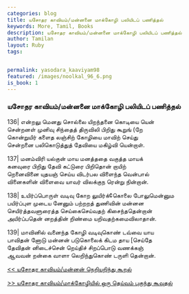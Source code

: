 ```yaml
---  
categories: blog  
title: யசோதர காவியம்/மன்னனை மாக்கோழி பலியிடப் பணித்தல்
keywords: More, Tamil, Books  
description: யசோதர காவியம்/மன்னனை மாக்கோழி பலியிடப் பணித்தல்
author: Tamilan  
layout: Ruby  
tags:     


permalink: yasodara_kaaviyam98  
featured: /images/noolkal_96_6.png  
is_book: 1
---  
```



### யசோதர காவியம்/மன்னனை மாக்கோழி பலியிடப் பணித்தல்

136| என்றலு மெனது சொல்லை யிறந்தனை கொடியை யென்  
சென்றனள் முனிவு சிந்தைத் திருவிலி பிறிது கூறுங் (றே  
கொன்றுயிர் களைத லஞ்சிற் கோழியை மாவிற் செய்து  
சென்றனை பலிகொடுத்துத் தேவியை மகிழ்வி யென்றாள்.

137| மனம்விரி யல்குன் மாய மனத்ததை வகுத்த மாயக்  
கனவுரை பிறிது தேவி கட்டுரை பிறிதொன் றாயிற்  
றெனைவினை யுதயஞ் செய்ய விடர்பல விளைந்த வென்பால்  
வினைகளின் விளைவை யாவர் விலக்குந ரென்று நின்றான்.

138| உயிர்ப்பொருள் வடிவு கோற லுயிர்க்¢கொலை போலுமென்னும  
பயிர்ப்புள முடைய னேனும் பற்றறத் துணிவின் மன்னன  
செயிர்த்தவளுரைத்த செய்கைசெய்வதற் கிசைந்ததென்றான்  
அயிர்ப்பதென் னறத்தின் றிண்மை யறிவதற்கமைவிலாதான்.

139| மாவினில் வனைந்த கோழி வடிவுகொண் டவ்வை யாய  
பாவிதன் னோடு மன்னன் படுகொலைக் கிடம தாய [செய்தே  
தேவிதன் னிடைச்சென் றெய்திச் சிறப்பொடு வணக்கஞ்  
ஆவவன் றன்கை வாளா லெறிந்துகொண் டருளி தென்றான்.

[<< யசோதர காவியம்/மன்னன் நெறியறிந்து கூறல்](yasodara_kaaviyam97)  
  
[>> யசோதர காவியம்/மாக்கோழியில் ஒரு தெய்வம் புகுந்து கூவுதல்](yasodara_kaaviyam99)


